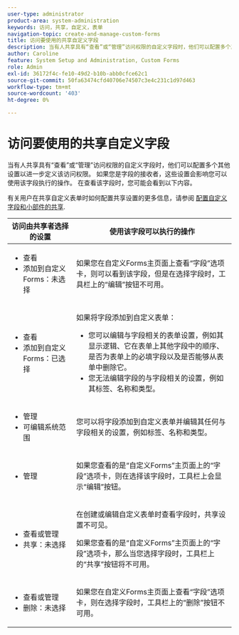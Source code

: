 ```yaml
---
user-type: administrator
product-area: system-administration
keywords: 访问，共享，自定义，表单
navigation-topic: create-and-manage-custom-forms
title: 访问要使用的共享自定义字段
description: 当有人共享具有“查看”或“管理”访问权限的自定义字段时，他们可以配置多个其他设置以进一步定义该访问权限。 如果您是字段的接收者，这些设置会影响您可以使用该字段执行的操作。 在查看该字段时，您可能会看到以下内容。
author: Caroline
feature: System Setup and Administration, Custom Forms
role: Admin
exl-id: 36172f4c-fe10-49d2-b10b-abb0cfce62c1
source-git-commit: 50fa63474cfd40706e74507c3e4c231c1d97d463
workflow-type: tm+mt
source-wordcount: '403'
ht-degree: 0%

---
```


# 访问要使用的共享自定义字段

当有人共享具有“查看”或“管理”访问权限的自定义字段时，他们可以配置多个其他设置以进一步定义该访问权限。 如果您是字段的接收者，这些设置会影响您可以使用该字段执行的操作。 在查看该字段时，您可能会看到以下内容。

有关用户在共享自定义表单时如何配置共享设置的更多信息，请参阅 [配置自定义字段和小部件的共享](../../../administration-and-setup/customize-workfront/create-manage-custom-forms/configure-sharing-for-a-custom-field.md).

<table style="table-layout:auto"> 
 <col> 
 <col> 
 <thead> 
  <tr> 
   <th>访问由共享者选择的设置</th> 
   <th>使用该字段可以执行的操作</th> 
  </tr> 
 </thead> 
 <tbody> 
  <tr> 
   <td> 
    <ul> 
     <li>查看</li> 
     <li>添加到自定义Forms：未选择</li> 
    </ul> </td> 
   <td> <p>如果您在自定义Forms主页面上查看“字段”选项卡，则可以看到该字段，但是在选择字段时，工具栏上的“编辑”按钮不可用。</p> </td> 
  </tr> 
  <tr> 
   <td> 
    <ul> 
     <li>查看</li> 
     <li>添加到自定义Forms：已选择</li> 
    </ul> </td> 
   <td> <p>如果将字段添加到自定义表单：</p> 
    <ul> 
     <li>您可以编辑与字段相关的表单设置，例如其显示逻辑、它在表单上其他字段中的顺序、是否为表单上的必填字段以及是否能够从表单中删除它。</li> 
     <li>您无法编辑字段的与字段相关的设置，例如其标签、名称和类型。</li> 
    </ul> </td> 
  </tr> 
  <tr> 
   <td> 
    <ul> 
     <li>管理</li> 
     <li>可编辑系统范围</li> 
    </ul> </td> 
   <td>您可以将字段添加到自定义表单并编辑其任何与字段相关的设置，例如标签、名称和类型。</td> 
  </tr> 
  <tr> 
   <td> 
    <ul> 
     <li>管理</li> 
    </ul> </td> 
   <td> <p>如果您查看的是“自定义Forms”主页面上的“字段”选项卡，则在选择该字段时，工具栏上会显示“编辑”按钮。</p> </td> 
  </tr> 
  <tr> 
   <td> 
    <ul> 
     <li>查看或管理</li> 
     <li>共享：未选择</li> 
    </ul> </td> 
   <td> <p>在创建或编辑自定义表单时查看字段时，共享设置不可见。</p> <p>如果您查看的是“自定义Forms”主页面上的“字段”选项卡，那么当您选择字段时，工具栏上的“共享”按钮将不可用。</p> </td> 
  </tr> 
  <tr> 
   <td> 
    <ul> 
     <li>查看或管理</li> 
     <li>删除：未选择</li> 
    </ul> </td> 
   <td> <p>如果您在自定义Forms主页面上查看“字段”选项卡，则在选择字段时，工具栏上的“删除”按钮不可用。</p> </td> 
  </tr> 
 </tbody> 
</table>
